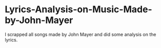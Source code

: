 # Lyrics-Analysis-on-Music-Made-by-John-Mayer
I scrapped all songs made by John Mayer and did some analysis on the lyrics. 
